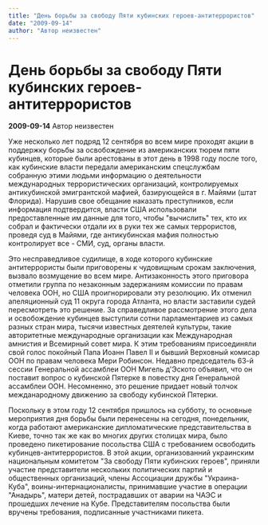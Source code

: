 ```yaml
---
title: "День борьбы за свободу Пяти кубинских героев-антитеррористов"
date: "2009-09-14"
author: "Автор неизвестен"
---
```


# День борьбы за свободу Пяти кубинских героев-антитеррористов

**2009-09-14** Автор неизвестен

Уже несколько лет подряд 12 сентября во всем мире проходят акции в поддержку борьбы за освобождение из американских тюрем пяти кубинцев, которые были арестованы в этот день в 1998 году после того, как кубинские власти передали американским спецслужбам собранную этими людьми информацию о деятельности международных террористических организаций, контролируемых антикубинской эмигрантской мафией, базирующейся в г. Майями (штат Флорида). Нарушив свое обещание наказать преступников, если информация подтвердится, власти США использовали предоставленные им данные для того, чтобы "вычислить" тех, кто их собрал и фактически отдали их в руки тех же самых террористов, проведя суд в Майями, где антикубинская мафия полностью контролирует все - СМИ, суд, органы власти.

Это несправедливое судилище, в ходе которого кубинские антитеррористы были приговорены к чудовищным срокам заключения, вызвало возмущение во всем мире. Антизаконность этого приговора отметили группа по незаконным задержаниям комиссии по правам человека ООН, но США проигнорировали эту резолюцию. Их отменил апеляционный суд 11 округа города Атланта, но власти заставили судей пересмотреть это решение. За справедливое рассмотрение этого дела и освобождение кубинцев выступили сотни парламентариев из самых разных стран мира, тысячи известных деятелей культуры, такие авторитетные международные организации как Международная амнистия и Всемирный совет мира. К этим требованиям присоединяли свой голос покойный Папа Иоанн Павел ІІ и бывший Верховный комисар ООН по правам человека Мери Робинсон. Недавно председатель 63-й сессии Генеральной ассамблеи ООН Мигель д'Эското объявил, что он поставит вопрос о кубинской Пятерке в повестку дня Генеральной ассамблеи ООН. Несомненно, это решение придает новый толчок межданародному движению за свободу кубинской Пятерки.

Поскольку в этом году 12 сентября пришлось на субботу, то основные мероприятия дня борьбы были перенесены на сегодня, понедельник, когда работают американские дипломатические представительства в Киеве, точно так же как во многих других столицах мира, было проведено пикетирование посольства США с требованием освободить кубинцев-антитеррористов. В этой акции, организованний украинским национальным комитетом "За свободу Пяти кубинских героев", приняли участие представители нескольких политических партий и общественных организаций, члены Ассоциации дружбы "Украина-Куба", воины-интернационалисты, принимавшие участие в операции "Анадырь", матери детей, пострадавших от аварии на ЧАЭС и прошедших лечение на Кубе. Представителям посольства были вручены требования, подписанные участниками пикета.